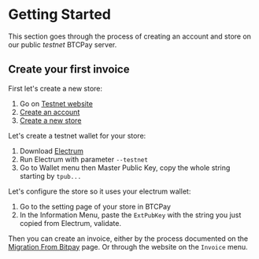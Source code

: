 # Getting Started

This section goes through the process of creating an account and store on our public *testnet* BTCPay server.

## Create your first invoice

First let's create a new store:

1. Go on [Testnet website](http://btcpay-server-testnet.azurewebsites.net/)
2. [Create an account](http://btcpay-server-testnet.azurewebsites.net/Account/Register)
3. [Create a new store](http://btcpay-server-testnet.azurewebsites.net/stores)

Let's create a testnet wallet for your store:

1. Download [Electrum](https://electrum.org)
2. Run Electrum with parameter `--testnet`
3. Go to Wallet menu then Master Public Key, copy the whole string starting by `tpub...`

Let's configure the store so it uses your electrum wallet:

1. Go to the setting page of your store in BTCPay
2. In the Information Menu, paste the `ExtPubKey` with the string you just copied from Electrum, validate.

Then you can create an invoice, either by the process documented on the [Migration From Bitpay](Migration-From-Bitpay.md) page.
Or through the website on the `Invoice` menu.